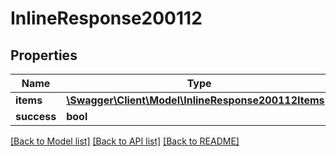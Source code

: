 # InlineResponse200112

## Properties
Name | Type | Description | Notes
------------ | ------------- | ------------- | -------------
**items** | [**\Swagger\Client\Model\InlineResponse200112Items[]**](InlineResponse200112Items.md) |  | [optional] 
**success** | **bool** |  | [optional] 

[[Back to Model list]](../../README.md#documentation-for-models) [[Back to API list]](../../README.md#documentation-for-api-endpoints) [[Back to README]](../../README.md)


